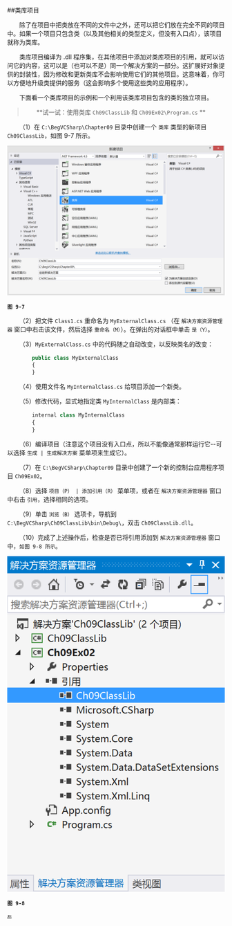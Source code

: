 ##类库项目

&emsp;&emsp;除了在项目中把类放在不同的文件中之外，还可以把它们放在完全不同的项目中。如果一个项目只包含类（以及其他相关的类型定义，但没有入口点），该项目就称为类库。

&emsp;&emsp;类库项目编译为 .dll 程序集，在其他项目中添加对类库项目的引用，就可以访问它的内容，这可以是（也可以不是）同一个解决方案的一部分。这扩展好对象提供的封装性，因为修改和更新类库不会影响使用它们的其他项目。这意味着，你可以方便地升级类提供的服务（这会影响多个使用这些类的应用程序）。

&emsp;&emsp;下面看一个类库项目的示例和一个利用该类库项目包含的类的独立项目。

>&emsp;&emsp;**试一试：使用类库 `Ch09ClassLib` 和 `Ch09Ex02\Program.cs` **


&emsp;&emsp;（1）在 `C:\BegVCSharp\Chapter09` 目录中创建一个 `类库` 类型的新项目 `Ch09ClassLib`，如图 9-7 所示。


![图 9-7](/assets/9-7.png)

**`图 9-7`**

&emsp;&emsp;（2）把文件 `Class1.cs` 重命名为 `MyExternalClass.cs` （在 `解决方案资源管理器` 窗口中右击该文件，然后选择 `重命名（M）`）。在弹出的对话框中单击 `是（Y）`。

&emsp;&emsp;（3）`MyExternalClass.cs` 中的代码随之自动改变，以反映类名的改变：

```javascript
        public class MyExternalClass
        {
        }
```

&emsp;&emsp;（4）使用文件名 `MyInternalClass.cs` 给项目添加一个新类。

&emsp;&emsp;（5）修改代码，显式地指定类 `MyInternalClass` 是内部类：

```javascript
        internal class MyInternalClass
        {
        }
```

&emsp;&emsp;（6）编译项目（注意这个项目没有入口点，所以不能像通常那样运行它--可以选择 `生成 | 生成解决方案` 菜单项来生成它）。

&emsp;&emsp;（7）在 `C:\BegVCSharp\Chapter09` 目录中创建了一个新的控制台应用程序项目 `Ch09Ex02`。

&emsp;&emsp;（8）选择 `项目（P） | 添加引用（R）` 菜单项，或者在 `解决方案资源管理器` 窗口中右击 `引用`，选择相同的选项。

&emsp;&emsp;（9）单击 `浏览（B）` 选项卡，导航到 `C:\BegVCSharp\Ch09ClassLib\bin\Debug\`，双击 `Ch09ClassLib.dll`。

&emsp;&emsp;（10）完成了上述操作后，检查是否已将引用添加到 `解决方案资源管理器` 窗口中，`如图 9-8 所示`。


![图 9-8](/assets/9-8.png)

**`图 9-8`**











🔚